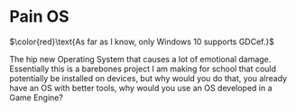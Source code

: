 # Pain OS

$\color{red}\text{As far as I know, only Windows 10 supports GDCef.}$


The hip new Operating System that causes a lot of emotional damage. Essentially this is a barebones project I am making for school that could potentially be installed on devices, but why would you do that, you already have an OS with better tools, why would you use an OS developed in a Game Engine?
